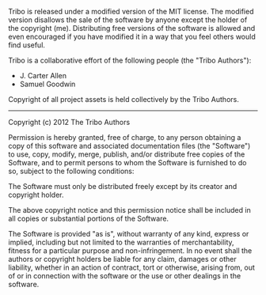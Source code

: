 Tribo is released under a modified version of the MIT license. The modified version disallows the sale of the software by anyone except the holder of the copyright (me). Distributing free versions of the software is allowed and even encouraged if you have modified it in a way that you feel others would find useful.  

Tribo is a collaborative effort of the following people (the "Tribo Authors"):

- J. Carter Allen
- Samuel Goodwin

Copyright of all project assets is held collectively by the Tribo Authors. 


-----


Copyright (c) 2012 The Tribo Authors  

Permission is hereby granted, free of charge, to any person obtaining a copy of this software and associated documentation files (the "Software") to use, copy, modify, merge, publish, and/or distribute free copies of the Software, and to permit persons to whom the Software is furnished to do so, subject to the following conditions:  

The Software must only be distributed freely except by its creator and copyright holder.  

The above copyright notice and this permission notice shall be included in all copies or substantial portions of the Software.  

The Software is provided "as is", without warranty of any kind, express or implied, including but not limited to the warranties of merchantability, fitness for a particular purpose and non-infringement. In no event shall the authors or copyright holders be liable for any claim, damages or other liability, whether in an action of contract, tort or otherwise, arising from, out of or in connection with the software or the use or other dealings in the software.